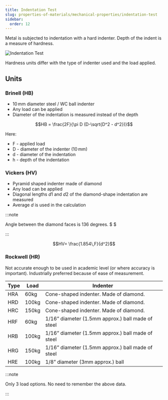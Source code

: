 ```yaml
---
title: Indentation Test
slug: properties-of-materials/mechanical-properties/indentation-test
sidebar:
  order: 12
---
```


Metal is subjected to indentation with a hard indenter. Depth of the indent is a
measure of hardness.

![Indentation Test](/props/indentation-test.jpg)

Hardness units differ with the type of indenter used and the load applied.

## Units

### Brinell (HB)

- $10\,\text{mm}$ diameter steel / WC ball indenter
- Any load can be applied
- Diameter of the indentation is measured instead of the depth

```math
HB = \frac{2F}{\pi D (D-\sqrt{D^2 - d^2})}
```

Here:

- F - applied load
- D - diameter of the indenter ($10\,\text{mm}$)
- d - diameter of the indentation
- h - depth of the indentation

### Vickers (HV)

- Pyramid shaped indenter made of diamond
- Any load can be applied
- Diagonal lengths $d1$ and $d2$ of the diamond-shape indentation are measured
- Average $d$ is used in the calculation

:::note

Angle between the diamond faces is $136$ degrees. $ $

:::

```math
HV= \frac{1.854\,F}{d^2}
```

### Rockwell (HR)

Not accurate enough to be used in academic level (or where accuracy is
important). Industrially preferred because of ease of measurement.

| Type | Load  | Indenter                                          |
| ---- | ----- | ------------------------------------------------- |
| HRA  | 60kg  | Cone-shaped indenter. Made of diamond.            |
| HRD  | 100kg | Cone-shaped indenter. Made of diamond.            |
| HRC  | 150kg | Cone-shaped indenter. Made of diamond.            |
| HRF  | 60kg  | 1/16” diameter (1.5mm approx.) ball made of steel |
| HRB  | 100kg | 1/16” diameter (1.5mm approx.) ball made of steel |
| HRG  | 150kg | 1/16” diameter (1.5mm approx.) ball made of steel |
| HRE  | 100kg | 1/8” diameter (3mm approx.) ball                  |

:::note

Only 3 load options. No need to remember the above data.

:::
